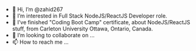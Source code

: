 - 👋 Hi, I’m @zahid267
- 👀 I’m interested in Full Stack NodeJS/ReactJS Developer role.
- 🌱 I’ve finished "Coding Boot Camp" certificate, about NodeJS/ReactJS stuff, from Carleton University Ottawa, Ontario, Canada.
- 💞️ I’m looking to collaborate on ...
- 📫 How to reach me ...

<!---
zahid267/zahid267 is a ✨ special ✨ repository because its `README.md` (this file) appears on your GitHub profile.
You can click the Preview link to take a look at your changes.
--->

